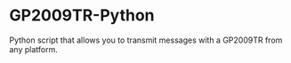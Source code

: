 # GP2009TR-Python
Python script that allows you to transmit messages with a GP2009TR from any platform.
